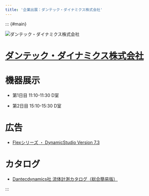 ```yaml
---
title: '企業出展：ダンテック・ダイナミクス株式会社'
---
```


::: {#main}

![ダンテック・ダイナミクス株式会社](images/dantec.png)

# [ダンテック・ダイナミクス株式会社](https://www.dantecdynamics.com/ja/)

# 機器展示<i class="fas fa-flask"></i>

- 第1日目 11:10-11:30 D室

- 第2日目 15:10-15:30 D室

# 広告

- <i class="fas fa-ad"></i> [Flexシリーズ ・ DynamicStudio Version 7.3](files/sponsors/dantec/ad.pdf)

# カタログ

- <i class="fas fa-book-open"></i> [Dantecdynamics社 流体計測カタログ（総合簡易版）](files/sponsors/dantec/catalog.pdf)

:::
